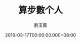 ---
issue: 164
title: 算步數个人
author: 劉玉蕉
language: 大埔
date: 2016-03-17T00:00:00.000+08:00
topic: 人物
difficulty: 2
wikidata: Q98096009
wikidata_link: https://www.wikidata.org/wiki/Q98096009
---